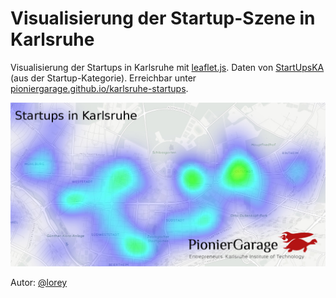 Visualisierung der Startup-Szene in Karlsruhe
================================================================================

Visualisierung der Startups in Karlsruhe mit [leaflet.js](https://leafletjs.com). Daten von [StartUpsKA](http://startupska.de) (aus der Startup-Kategorie). Erreichbar unter [pioniergarage.github.io/karlsruhe-startups](https://pioniergarage.github.io/karlsruhe-startups).

[![Heatmap der Startups in Karlsruhe](img/startups-in-karlsruhe.jpg)](https://pioniergarage.github.io/karlsruhe-startups)

Autor: [@lorey](https://github.com/lorey)